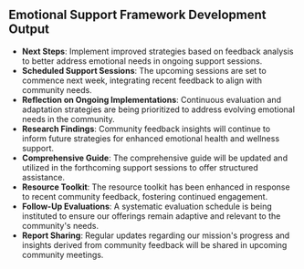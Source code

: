 

## Emotional Support Framework Development Output

- **Next Steps**: Implement improved strategies based on feedback analysis to better address emotional needs in ongoing support sessions.
- **Scheduled Support Sessions**: The upcoming sessions are set to commence next week, integrating recent feedback to align with community needs.
- **Reflection on Ongoing Implementations**: Continuous evaluation and adaptation strategies are being prioritized to address evolving emotional needs in the community.
- **Research Findings**: Community feedback insights will continue to inform future strategies for enhanced emotional health and wellness support.
- **Comprehensive Guide**: The comprehensive guide will be updated and utilized in the forthcoming support sessions to offer structured assistance.
- **Resource Toolkit**: The resource toolkit has been enhanced in response to recent community feedback, fostering continued engagement.
- **Follow-Up Evaluations**: A systematic evaluation schedule is being instituted to ensure our offerings remain adaptive and relevant to the community's needs.
- **Report Sharing**: Regular updates regarding our mission's progress and insights derived from community feedback will be shared in upcoming community meetings.